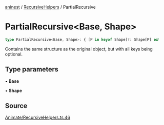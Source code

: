 [aninest](../../index.md) / [RecursiveHelpers](../index.md) / PartialRecursive

# PartialRecursive\<Base, Shape\>

```ts
type PartialRecursive<Base, Shape>: { [P in keyof Shape]?: Shape[P] extends Base ? Base : PartialRecursive<Base, Shape[P]> };
```

Contains the same structure as the original object, but with all keys
being optional.

## Type parameters

• **Base**

• **Shape**

## Source

[Animate/RecursiveHelpers.ts:46](https://github.com/zphrs/aninest/blob/f1bf3a3/src/Animate/RecursiveHelpers.ts#L46)

